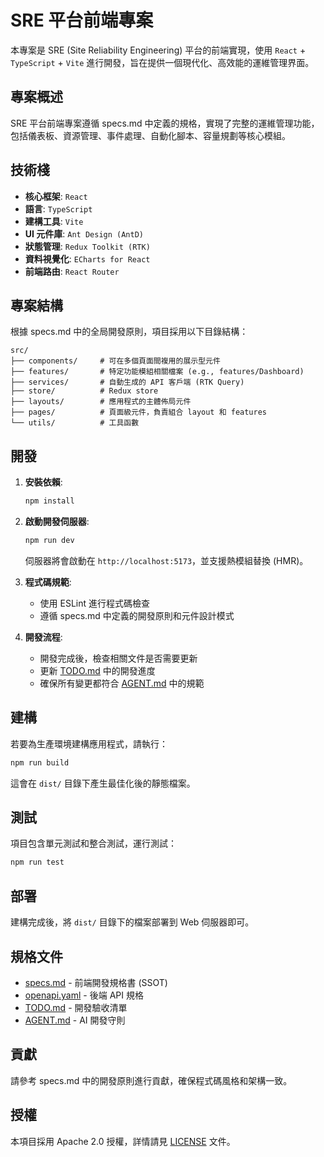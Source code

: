 # SRE 平台前端專案

本專案是 SRE (Site Reliability Engineering) 平台的前端實現，使用 `React` + `TypeScript` + `Vite` 進行開發，旨在提供一個現代化、高效能的運維管理界面。

## 專案概述

SRE 平台前端專案遵循 specs.md 中定義的規格，實現了完整的運維管理功能，包括儀表板、資源管理、事件處理、自動化腳本、容量規劃等核心模組。

## 技術棧

- **核心框架**: `React`
- **語言**: `TypeScript`
- **建構工具**: `Vite`
- **UI 元件庫**: `Ant Design (AntD)`
- **狀態管理**: `Redux Toolkit (RTK)`
- **資料視覺化**: `ECharts for React`
- **前端路由**: `React Router`

## 專案結構

根據 specs.md 中的全局開發原則，項目採用以下目錄結構：

```
src/
├── components/     # 可在多個頁面間複用的展示型元件
├── features/       # 特定功能模組相關檔案 (e.g., features/Dashboard)
├── services/       # 自動生成的 API 客戶端 (RTK Query)
├── store/          # Redux store
├── layouts/        # 應用程式的主體佈局元件
├── pages/          # 頁面級元件，負責組合 layout 和 features
└── utils/          # 工具函數
```

## 開發

1. **安裝依賴**:
    ```bash
    npm install
    ```

2. **啟動開發伺服器**:
    ```bash
    npm run dev
    ```
    伺服器將會啟動在 `http://localhost:5173`，並支援熱模組替換 (HMR)。

3. **程式碼規範**:
    - 使用 ESLint 進行程式碼檢查
    - 遵循 specs.md 中定義的開發原則和元件設計模式

4. **開發流程**:
    - 開發完成後，檢查相關文件是否需要更新
    - 更新 [TODO.md](./TODO.md) 中的開發進度
    - 確保所有變更都符合 [AGENT.md](./AGENT.md) 中的規範

## 建構

若要為生產環境建構應用程式，請執行：

```bash
npm run build
```

這會在 `dist/` 目錄下產生最佳化後的靜態檔案。

## 測試

項目包含單元測試和整合測試，運行測試：

```bash
npm run test
```

## 部署

建構完成後，將 `dist/` 目錄下的檔案部署到 Web 伺服器即可。

## 規格文件

- [specs.md](./specs.md) - 前端開發規格書 (SSOT)
- [openapi.yaml](./openapi.yaml) - 後端 API 規格
- [TODO.md](./TODO.md) - 開發驗收清單
- [AGENT.md](./AGENT.md) - AI 開發守則

## 貢獻

請參考 specs.md 中的開發原則進行貢獻，確保程式碼風格和架構一致。

## 授權

本項目採用 Apache 2.0 授權，詳情請見 [LICENSE](./LICENSE) 文件。